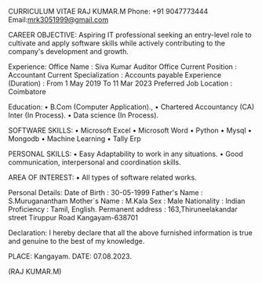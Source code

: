CURRICULUM VITAE
RAJ KUMAR.M 
Phone: +91 9047773444
Email:mrk3051999@gmail.com

CAREER OBJECTIVE:
Aspiring IT professional seeking an entry-level role to cultivate and apply software skills
while actively contributing to the company's development and growth.

Experience:
Office Name : Siva Kumar Auditor Office
Current Position : Accountant
Current Specialization : Accounts payable
Experience (Duration) : From 1 May 2019 To 11 Mar 2023
Preferred Job Location : Coimbatore

Education:
• B.Com (Computer Application).,
• Chartered Accountancy (CA) Inter (In Process).
• Data science (In Process).

SOFTWARE SKILLS:
• Microsoft Excel
• Microsoft Word
• Python
• Mysql 
• Mongodb
• Machine Learning
• Tally Erp

PERSONAL SKILLS:
▪ Easy Adaptability to work in any situations.
• Good communication, interpersonal and coordination skills.

AREA OF INTEREST:
▪ All types of software related works.

Personal Details:
Date of Birth : 30-05-1999
Father's Name : S.Muruganantham
Mother`s Name : M.Kala
Sex : Male
Nationality : Indian
Proficiency : Tamil, English.
Permanent address : 163,Thiruneelakandar street
Tiruppur Road
Kangayam-638701

Declaration:
I hereby declare that all the above furnished information is true and genuine to the best
of my knowledge.

PLACE: Kangayam.
DATE: 07.08.2023. 

(RAJ KUMAR.M)
